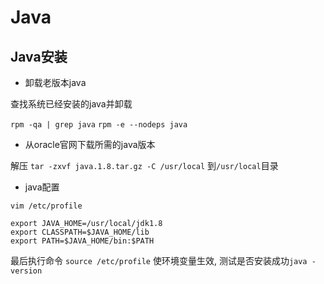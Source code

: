 # Java

## Java安装
- 卸载老版本java
	
查找系统已经安装的java并卸载

`rpm -qa | grep java` `rpm -e --nodeps java`

- 从oracle官网下载所需的java版本
	
解压 `tar -zxvf java.1.8.tar.gz -C /usr/local` 到`/usr/local`目录

- java配置

`vim /etc/profile`

```shell
export JAVA_HOME=/usr/local/jdk1.8
export CLASSPATH=$JAVA_HOME/lib
export PATH=$JAVA_HOME/bin:$PATH
```

最后执行命令 `source /etc/profile` 使环境变量生效, 测试是否安装成功`java -version`
